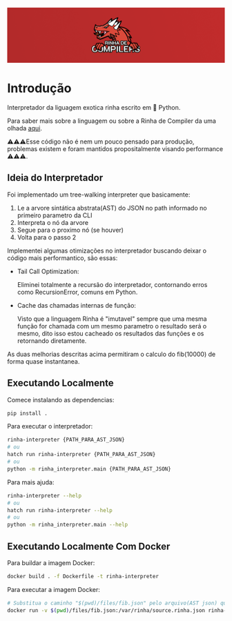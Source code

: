 ![banner](docs/assets/banner.png "Rinha de Compiler Logo")

# Introdução

Interpretador da liguagem exotica rinha escrito em 🐍 Python.

Para saber mais sobre a linguagem ou sobre a Rinha de Compiler da uma olhada [aqui](https://github.com/aripiprazole/rinha-de-compiler).

⚠️⚠️⚠️Esse código não é nem um pouco pensado para produção, problemas existem e foram mantidos propositalmente visando performance ⚠️⚠️⚠️.

## Ideia do Interpretador

Foi implementado um tree-walking interpreter que basicamente: 
1. Le a arvore sintática abstrata(AST) do JSON no path informado no primeiro parametro da CLI
2. Interpreta o nó da arvore
3. Segue para o proximo nó (se houver)
4. Volta para o passo 2

Implementei algumas otimizações no interpretador buscando deixar o código mais performantico, são essas:

* Tail Call Optimization:

    Eliminei totalmente a recursão do interpretador, contornando erros como RecursionError, comuns em Python.

* Cache das chamadas internas de função:

    Visto que a linguagem Rinha é "imutavel" sempre que uma mesma função for chamada com um mesmo parametro o resultado será o mesmo, dito isso estou cacheado os resultados das funções e os retornando diretamente.

As duas melhorias descritas acima permitiram o calculo do fib(10000) de forma quase instantanea.

## Executando Localmente

Comece instalando as dependencias:
```bash
pip install .
```

Para executar o interpretador:
```bash
rinha-interpreter {PATH_PARA_AST_JSON}
# ou
hatch run rinha-interpreter {PATH_PARA_AST_JSON}
# ou
python -m rinha_interpreter.main {PATH_PARA_AST_JSON}
```

Para mais ajuda:
```bash
rinha-interpreter --help
# ou
hatch run rinha-interpreter --help
# ou
python -m rinha_interpreter.main --help
```

## Executando Localmente Com Docker

Para buildar a imagem Docker:
```bash
docker build . -f Dockerfile -t rinha-interpreter
```

Para executar a imagem Docker:
```bash
# Substitua o caminho "$(pwd)/files/fib.json" pelo arquivo(AST json) que desejar
docker run -v $(pwd)/files/fib.json:/var/rinha/source.rinha.json rinha-interpreter
```
